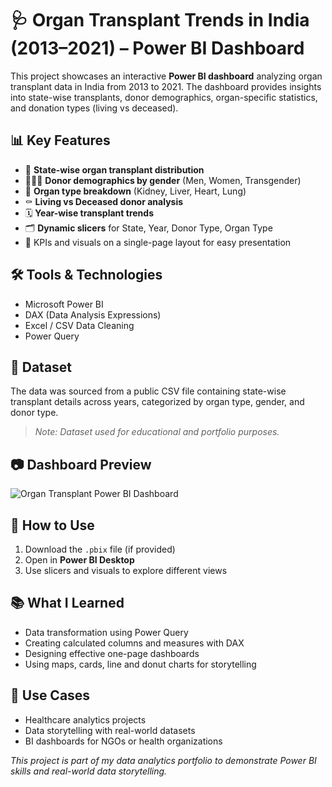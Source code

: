 # 🩺 Organ Transplant Trends in India (2013–2021) – Power BI Dashboard

This project showcases an interactive **Power BI dashboard** analyzing organ transplant data in India from 2013 to 2021. The dashboard provides insights into state-wise transplants, donor demographics, organ-specific statistics, and donation types (living vs deceased).

## 📊 Key Features

- 📍 **State-wise organ transplant distribution**  
- 🧑‍🤝‍🧑 **Donor demographics by gender** (Men, Women, Transgender)  
- 💉 **Organ type breakdown** (Kidney, Liver, Heart, Lung)  
- ⚰️ **Living vs Deceased donor analysis**  
- 🗓️ **Year-wise transplant trends**  
- 🗂️ **Dynamic slicers** for State, Year, Donor Type, Organ Type  
- 📌 KPIs and visuals on a single-page layout for easy presentation

## 🛠️ Tools & Technologies

- Microsoft Power BI  
- DAX (Data Analysis Expressions)  
- Excel / CSV Data Cleaning  
- Power Query

## 📁 Dataset

The data was sourced from a public CSV file containing state-wise transplant details across years, categorized by organ type, gender, and donor type.

> *Note: Dataset used for educational and portfolio purposes.*

## 📷 Dashboard Preview

![Organ Transplant Power BI Dashboard](./A_Power_BI_(Business_Intelligence)_dashboard_named.png)

## 🚀 How to Use

1. Download the `.pbix` file (if provided)
2. Open in **Power BI Desktop**
3. Use slicers and visuals to explore different views

## 📚 What I Learned

- Data transformation using Power Query  
- Creating calculated columns and measures with DAX  
- Designing effective one-page dashboards  
- Using maps, cards, line and donut charts for storytelling

## 📌 Use Cases

- Healthcare analytics projects  
- Data storytelling with real-world datasets  
- BI dashboards for NGOs or health organizations



*This project is part of my data analytics portfolio to demonstrate Power BI skills and real-world data storytelling.*

